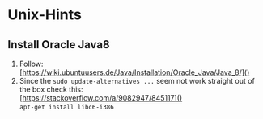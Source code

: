 # Unix-Hints

## Install Oracle Java8
1. Follow:  
  [https://wiki.ubuntuusers.de/Java/Installation/Oracle_Java/Java_8/]()
2. Since the `sudo update-alternatives ...` seem not work straight out of the box check this:  
  [https://stackoverflow.com/a/9082947/845117]()  
  `apt-get install libc6-i386`
